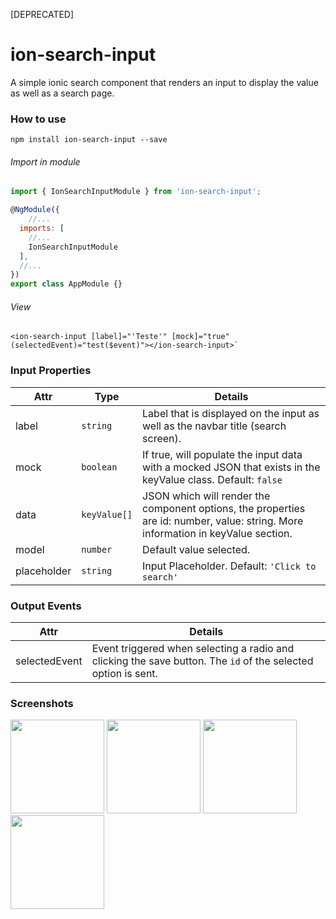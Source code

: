 [DEPRECATED]

# ion-search-input
A simple ionic search component that renders an input to display the value as well as a search page.

### How to use
`npm install ion-search-input --save`

###### Import in module
```javascript
import { IonSearchInputModule } from 'ion-search-input';

@NgModule({
	//...
  imports: [
	//...
    IonSearchInputModule
  ],
  //...
})
export class AppModule {}
```

###### View
    <ion-search-input [label]="'Teste'" [mock]="true" (selectedEvent)="test($event)"></ion-search-input>`

### Input Properties
| Attr | Type | Details |
| ------------ | ------------ | ------------ |
| label | `string` | Label that is displayed on the input as well as the navbar title (search screen). |
| mock  | `boolean`   | If true, will populate the input data with a mocked JSON that exists in the keyValue class. Default: `false`   |
| data | `keyValue[]` | JSON which will render the component options, the properties are id: number, value: string. More information in keyValue section. |
| model | `number` | Default value selected. |
| placeholder | `string`  | Input Placeholder. Default: `'Click to search'` |

### Output Events
| Attr | Details |
| ------------ | ------------ |
| selectedEvent | Event triggered when selecting a radio and clicking the save button. The `id` of the selected option is sent. |

### Screenshots
<img src="https://i.ibb.co/FBxXrW3/localhost-8100.png" width="150" />
<img src="https://i.ibb.co/L8GVrCy/localhost-8100-1.png" width="150" />
<img src="https://i.ibb.co/sg7C9fm/localhost-8100-2.png" width="150" />
<img src="https://i.ibb.co/MghwhGj/localhost-8100-3.png" width="150" />



